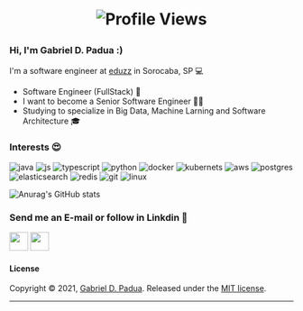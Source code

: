 <h1 align="center">
 
![Profile Views](http://estruyf-github.azurewebsites.net/api/VisitorHit?user=gabrielDpadua21&repo=GuillaumeFalourd&countColorcountColor) 

### Hi, I'm Gabriel D. Padua :)

I'm a software engineer at [eduzz](https://www.eduzz.com/) in Sorocaba, SP 💻

- Software Engineer (FullStack) 🦄
- I want to become a Senior Software Engineer 🧙‍♂️
- Studying to specialize in Big Data, Machine Larning and Software Architecture 🎓

### Interests 😍
![java](https://img.icons8.com/color/48/000000/java-coffee-cup-logo.png)
![js](https://img.icons8.com/color/48/000000/javascript)
![typescript](https://img.icons8.com/color/48/000000/typescript.png)
![python](https://img.icons8.com/color/48/000000/python--v1.png)
![docker](https://img.icons8.com/color/48/000000/docker.png)
![kubernets](https://img.icons8.com/color/48/000000/kubernetes.png)
![aws](https://img.icons8.com/color/48/000000/amazon-web-services.png)
![postgres](https://img.icons8.com/color/48/000000/postgreesql.png)
![elasticsearch](https://img.icons8.com/color/48/000000/elasticsearch.png)
![redis](https://img.icons8.com/color/48/000000/redis.png)
![git](https://img.icons8.com/color/48/000000/git.png)
![linux](https://img.icons8.com/color/48/000000/linux.png)


![Anurag's GitHub stats](https://github-readme-stats.vercel.app/api?username=gabrielDpadua21&show_icons=true&theme=github)


### Send me an E-mail or follow in Linkdin 🚀
<a href="mailto:gabriel.d.padua21@gmail.com"><img src="https://slackmojis.com/emojis/870-mail/download" width="33px"></a>
<a href="https://www.linkedin.com/in/gabriel-d-65ab77152/" targer="_blank"><img src="https://img.icons8.com/fluency/48/000000/linkedin.png" width="33px"/></a>

#### License

Copyright © 2021, [Gabriel D. Padua](https://github.com/gabrielDpadua21).
Released under the [MIT license](LICENSE).

***
